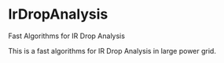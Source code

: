 # IrDropAnalysis
Fast Algorithms for IR Drop Analysis

This is a fast algorithms for IR Drop Analysis in large power grid.
